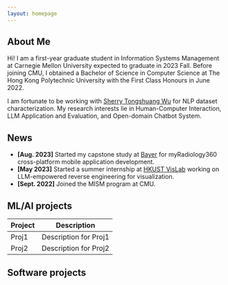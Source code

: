 ```yaml
---
layout: homepage
---
```


## About Me

Hi! I am a first-year graduate student in Information Systems Management at Carnegie Mellon University expected to graduate in 2023 Fall. Before joining CMU, I obtained a Bachelor of Science in Computer Science at The Hong Kong Polytechnic University with the First Class Honours in June 2022. 

I am fortunate to be working with [Sherry Tongshuang Wu](https://www.cs.cmu.edu/~sherryw/) for NLP dataset characterization. My research interests lie in Human-Computer Interaction, LLM Application and Evaluation, and Open-domain Chatbot System.



<!--- ## Research Interests --->
<!--- - **Computer Vision:** image recognition, image generation, video captioning --->
<!--- - **Machine Learning:** meta-learning, incremental learning, transfer learning --->

## News

- **[Aug. 2023]** Started my capstone study at [Bayer](https://www.bayer.com/en/) for myRadiology360 cross-platform mobile application development.
- **[May 2023]** Started a summer internship at [HKUST VisLab](http://vis.cse.ust.hk/) working on LLM-empowered reverse engineering for visualization.
- **[Sept. 2022]** Joined the MISM program at CMU.


## ML/AI projects
| Project | Description            |
| ------- | ---------------------- |
| Proj1   | Description for Proj1  |
| Proj2   | Description for Proj2  |


## Software projects

<!--- {% include_relative _includes/publications.md %} --->
<!--- {% include_relative _includes/services.md %} --->
